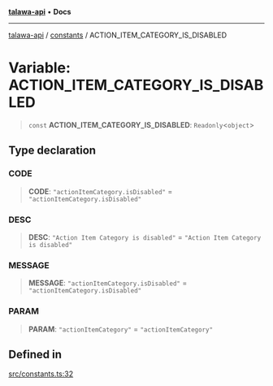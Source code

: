 [**talawa-api**](../../README.md) • **Docs**

***

[talawa-api](../../modules.md) / [constants](../README.md) / ACTION\_ITEM\_CATEGORY\_IS\_DISABLED

# Variable: ACTION\_ITEM\_CATEGORY\_IS\_DISABLED

> `const` **ACTION\_ITEM\_CATEGORY\_IS\_DISABLED**: `Readonly`\<`object`\>

## Type declaration

### CODE

> **CODE**: `"actionItemCategory.isDisabled"` = `"actionItemCategory.isDisabled"`

### DESC

> **DESC**: `"Action Item Category is disabled"` = `"Action Item Category is disabled"`

### MESSAGE

> **MESSAGE**: `"actionItemCategory.isDisabled"` = `"actionItemCategory.isDisabled"`

### PARAM

> **PARAM**: `"actionItemCategory"` = `"actionItemCategory"`

## Defined in

[src/constants.ts:32](https://github.com/PalisadoesFoundation/talawa-api/blob/3bacbf38707ebd3e3e5f1bc5b4cc7aa3b2adc169/src/constants.ts#L32)
